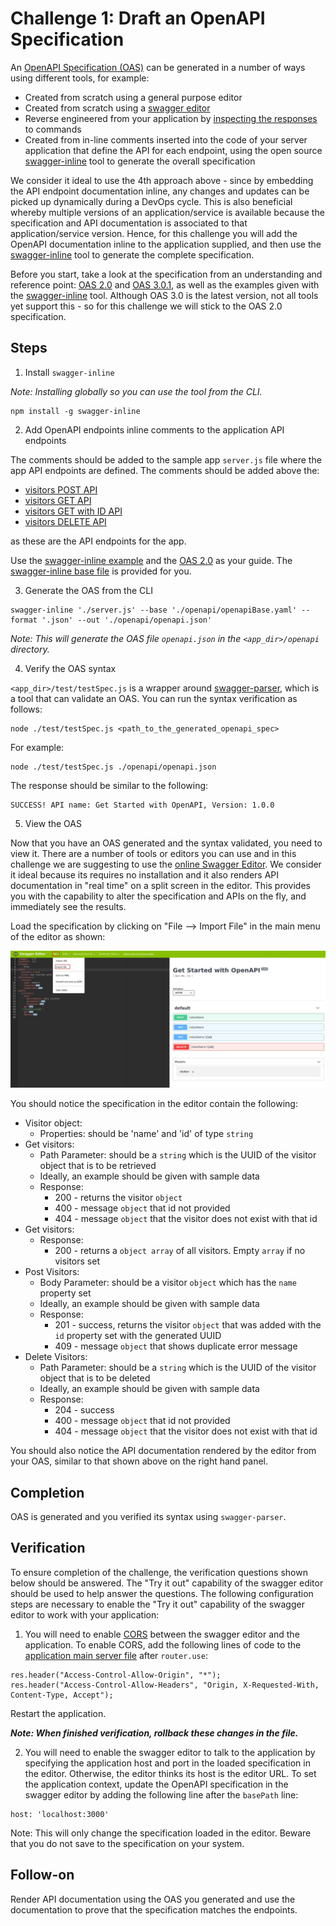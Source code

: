 # Challenge 1: Draft an OpenAPI Specification

An [OpenAPI Specification (OAS)](https://github.com/OAI/OpenAPI-Specification) can be generated in a number of ways using different tools, for example:

- Created from scratch using a general purpose editor
- Created from scratch using a [swagger editor](https://swagger.io/swagger-editor/)
- Reverse engineered from your application by [inspecting the responses](https://inspector.swagger.io/builder) to commands
- Created from in-line comments inserted into the code of your server application that define the API for each endpoint, using the open source [swagger-inline](https://www.npmjs.com/package/swagger-inline) tool to generate the overall specification

We consider it ideal to use the 4th approach above - since by embedding the API endpoint documentation inline, any changes and updates can be picked up dynamically during a DevOps cycle. This is also beneficial whereby multiple versions of an application/service is available because the specification and API documentation is associated to that application/service version. Hence, for this challenge you will add the OpenAPI documentation inline to the application supplied, and then use the [swagger-inline](https://www.npmjs.com/package/swagger-inline) tool to generate the complete specification.

Before you start, take a look at the specification from an understanding and reference point: [OAS 2.0](https://github.com/OAI/OpenAPI-Specification/blob/master/versions/2.0.md) and [OAS 3.0.1](https://github.com/OAI/OpenAPI-Specification/blob/master/versions/3.0.1.md), as well as the examples given with the [swagger-inline](https://www.npmjs.com/package/swagger-inline) tool. Although OAS 3.0 is the latest version, not all tools yet support this - so for this challenge we will stick to the OAS 2.0 specification.

## Steps

1. Install `swagger-inline`

*Note: Installing globally so you can use the tool from the CLI.*

```
npm install -g swagger-inline
```

2. Add OpenAPI endpoints inline comments to the application API endpoints

The comments should be added to the sample app `server.js` file where the app API endpoints are defined. The comments should be added above the:
- [visitors POST API](https://github.ibm.com/developer-first-guild/get-started-openapi/blob/master/server.js#L38)
- [visitors GET API](https://github.ibm.com/developer-first-guild/get-started-openapi/blob/master/server.js#L64)
- [visitors GET with ID API](https://github.ibm.com/developer-first-guild/get-started-openapi/blob/master/server.js#L84)
- [visitors DELETE API](https://github.ibm.com/developer-first-guild/get-started-openapi/blob/master/server.js#L112)

as these are the API endpoints for the app.

Use the [swagger-inline example](https://www.npmjs.com/package/swagger-inline#1-create-a-project) and the [OAS 2.0](https://github.com/OAI/OpenAPI-Specification/blob/master/versions/2.0.md) as your guide. The [swagger-inline base file](https://github.ibm.com/developer-first-guild/get-started-openapi/blob/master/openapi/openapiBase.yaml) is provided for you.

3. Generate the OAS from the CLI

```
swagger-inline './server.js' --base './openapi/openapiBase.yaml' --format '.json' --out './openapi/openapi.json'
```
*Note: This will generate the OAS file `openapi.json` in the `<app_dir>/openapi` directory.*

4. Verify the OAS syntax

`<app_dir>/test/testSpec.js` is a wrapper around [swagger-parser](https://www.npmjs.com/package/swagger-parser), which is a tool that can validate an OAS. You can run the syntax verification as follows:

```
node ./test/testSpec.js <path_to_the_generated_openapi_spec>
```

For example:
```
node ./test/testSpec.js ./openapi/openapi.json
```

The response should be similar to the following:
```
SUCCESS! API name: Get Started with OpenAPI, Version: 1.0.0
```

5. View the OAS

Now that you have an OAS generated and the syntax validated, you need to view it. There are a number of tools or editors you can use and in this challenge we are suggesting to use the [online Swagger Editor](https://editor.swagger.io). We consider it ideal because its requires no installation and it also renders API documentation in "real time" on a split screen in the editor. This provides you with the capability to alter the specification and APIs on the fly, and immediately see the results.

Load the specification by clicking on "File --> Import File" in the main menu of the editor as shown:

![Swagger Editor](../images/swagger_editor.jpg)

You should notice the specification in the editor contain the following:
- Visitor object:
  - Properties: should be 'name' and 'id' of type `string`
- Get visitors:
  - Path Parameter: should be a `string` which is the UUID of the visitor object that is to be retrieved
  - Ideally, an example should be given with sample data
  - Response:
    - 200 - returns the visitor `object`
    - 400 - message `object` that id not provided
    - 404 - message `object` that the visitor does not exist with that id
- Get visitors:
  - Response:
    - 200 - returns a `object array` of all visitors. Empty `array` if no visitors set
- Post Visitors:
  - Body Parameter: should be a visitor `object` which has the `name` property set
  - Ideally, an example should be given with sample data
  - Response:
    - 201 - success, returns the visitor `object` that was added with the `id` property set with the generated UUID
    - 409 - message `object` that shows duplicate error message
- Delete Visitors:
  - Path Parameter: should be a `string` which is the UUID of the visitor object that is to be deleted
  - Ideally, an example should be given with sample data
  - Response:
    - 204 - success
    - 400 - message `object` that id not provided
    - 404 - message `object` that the visitor does not exist with that id

You should also notice the API documentation rendered by the editor from your OAS, similar to that shown above on the right hand panel.

## Completion

OAS is generated and you verified its syntax using `swagger-parser`.

## Verification

To ensure completion of the challenge, the verification questions shown below should be answered. The "Try it out" capability of the swagger editor should be used to help answer the questions. The following configuration steps are necessary to enable the "Try it out" capability of the swagger editor to work with your application:

1. You will need to enable [CORS](https://enable-cors.org/) between the swagger editor and the application. To enable CORS, add the following lines of code to the [application main server file](https://github.ibm.com/developer-first-guild/get-started-openapi/blob/master/server.js#L17) after `router.use`:

```
res.header("Access-Control-Allow-Origin", "*");
res.header("Access-Control-Allow-Headers", "Origin, X-Requested-With, Content-Type, Accept");
```
Restart the application.

***Note: When finished verification, rollback these changes in the file.***

2. You will need to enable the swagger editor to talk to the application by specifying the application host and port in the loaded specification in the editor. Otherwise, the editor thinks its host is the editor URL. To set the application context, update the OpenAPI specification in the swagger editor by adding the following line after the `basePath` line:

```
host: 'localhost:3000'
```
Note: This will only change the specification loaded in the editor. Beware that you do not save to the specification on your system.

## Follow-on

Render API documentation using the OAS you generated and use the documentation to prove that the specification matches the endpoints.
